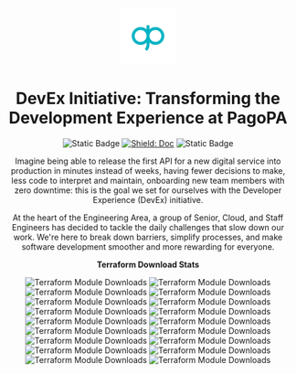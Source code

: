 <div align="center">

<img src="./assets/pagopa-logo.jpg" width="100" alt="PagoPA icon">

# DevEx Initiative: Transforming the Development Experience at PagoPA

![Static Badge](https://img.shields.io/badge/getting%20started-blue?logo=docusaurus&label=doc&cacheSeconds=5000&link=https%3A%2F%2Fpagopa.github.io%2Fdx%2Fdocs%2F)
[![Shield: Doc](https://img.shields.io/badge/contributions-welcome-red)](#Contributing)
![Static Badge](https://img.shields.io/badge/latest%20news-blue?logo=docusaurus&label=blog&cacheSeconds=5000&link=https%3A%2F%2Fpagopa.github.io%2Fdx%2Fblog%2F)

Imagine being able to release the first API for a new digital service into production in minutes instead of weeks, having fewer decisions to make, less code to interpret and maintain, onboarding new team members with zero downtime: this is the goal we set for ourselves with the Developer Experience (DevEx) initiative.

At the heart of the Engineering Area, a group of Senior, Cloud, and Staff Engineers has decided to tackle the daily challenges that slow down our work. We're here to break down barriers, simplify processes, and make software development smoother and more rewarding for everyone.

**Terraform Download Stats**

![Terraform Module Downloads](https://img.shields.io/terraform/module/dm/pagopa-dx/azure-role-assignments/azurerm?label=azure-role-assignments&cacheSeconds=5000&link=https%3A%2F%2Fregistry.terraform.io%2Fmodules%2Fpagopa-dx%2Fazure-role-assignments%2Fazurerm%2Flatest&logo=terraform)
![Terraform Module Downloads](https://img.shields.io/terraform/module/dm/pagopa-dx/azure-function-app/azurerm?logo=terraform&label=azure-function-app&cacheSeconds=5000&link=https%3A%2F%2Fregistry.terraform.io%2Fmodules%2Fpagopa-dx%2Fazure-function-app%2Fazurerm%2Flatest)
![Terraform Module Downloads](https://img.shields.io/terraform/module/dm/pagopa-dx/github-selfhosted-runner-on-container-app-jobs/azurerm?logo=terraform&label=github-selfhosted-runner-on-container-app-jobs&cacheSeconds=5000&link=https%3A%2F%2Fregistry.terraform.io%2Fmodules%2Fpagopa-dx%2Fgithub-selfhosted-runner-on-container-app-jobs%2Fazurerm%2Flatest)
![Terraform Module Downloads](https://img.shields.io/terraform/module/dm/pagopa-dx/azure-app-service-plan-autoscaler/azurerm?logo=terraform&label=azure-app-service-plan-autoscaler&cacheSeconds=5000&link=https%3A%2F%2Fregistry.terraform.io%2Fmodules%2Fpagopa-dx%2Fazure-app-service-plan-autoscaler%2Fazurerm%2Flatest)
![Terraform Module Downloads](https://img.shields.io/terraform/module/dm/pagopa-dx/azure-cosmos-account/azurerm?logo=terraform&label=azure-cosmos-account&cacheSeconds=5000&link=https%3A%2F%2Fregistry.terraform.io%2Fmodules%2Fpagopa-dx%2Fazure-cosmos-account%2Fazurerm%2Flatest)
![Terraform Module Downloads](https://img.shields.io/terraform/module/dm/pagopa-dx/azure-app-service/azurerm?logo=terraform&label=azure-app-service&cacheSeconds=5000&link=https%3A%2F%2Fregistry.terraform.io%2Fmodules%2Fpagopa-dx%2Fazure-app-service%2Fazurerm%2Flatest)
![Terraform Module Downloads](https://img.shields.io/terraform/module/dm/pagopa-dx/azure-api-management/azurerm?logo=terraform&label=azure-api-management&cacheSeconds=5000&link=https%3A%2F%2Fregistry.terraform.io%2Fmodules%2Fpagopa-dx%2Fazure-api-management%2Fazurerm%2Flatest)
![Terraform Module Downloads](https://img.shields.io/terraform/module/dm/pagopa-dx/azure-storage-account/azurerm?logo=terraform&label=azure-storage-account&cacheSeconds=5000&link=https%3A%2F%2Fregistry.terraform.io%2Fmodules%2Fpagopa-dx%2Fazure-storage-account%2Fazurerm%2Flatest)
![Terraform Module Downloads](https://img.shields.io/terraform/module/dm/pagopa-dx/azure-event-hub/azurerm?logo=terraform&label=azure-event-hub&cacheSeconds=5000&link=https%3A%2F%2Fregistry.terraform.io%2Fmodules%2Fpagopa-dx%2Fazure-event-hub%2Fazurerm%2Flatest)
![Terraform Module Downloads](https://img.shields.io/terraform/module/dm/pagopa-dx/azure-federated-identity-with-github/azurerm?logo=terraform&label=azure-federated-identity-with-github&cacheSeconds=5000&link=https%3A%2F%2Fregistry.terraform.io%2Fmodules%2Fpagopa-dx%2Fazure-federated-identity-with-github%2Fazurerm%2Flatest)
![Terraform Module Downloads](https://img.shields.io/terraform/module/dm/pagopa-dx/azure-container-app-environment/azurerm?logo=terraform&label=azure-container-app-environment&cacheSeconds=5000&link=https%3A%2F%2Fregistry.terraform.io%2Fmodules%2Fpagopa-dx%2Fazure-container-app-environment%2Fazurerm%2Flatest)
![Terraform Module Downloads](https://img.shields.io/terraform/module/dm/pagopa-dx/azure-github-environment-bootstrap/azurerm?logo=terraform&label=azure-github-environment-bootstrap&cacheSeconds=5000&link=https%3A%2F%2Fregistry.terraform.io%2Fmodules%2Fpagopa-dx%2Fazure-github-environment-bootstrap%2Fazurerm%2Flatest)
![Terraform Module Downloads](https://img.shields.io/terraform/module/dm/pagopa-dx/azure-container-app/azurerm?logo=terraform&label=azure-container-app&cacheSeconds=5000&link=https%3A%2F%2Fregistry.terraform.io%2Fmodules%2Fpagopa-dx%2Fazure-container-app%2Fazurerm%2Flatest)
![Terraform Module Downloads](https://img.shields.io/terraform/module/dm/pagopa-dx/azure-cdn/azurerm?logo=terraform&label=azure-cdn&cacheSeconds=5000&link=https%3A%2F%2Fregistry.terraform.io%2Fmodules%2Fpagopa-dx%2Fazure-cdn%2Fazurerm%2Flatest)
![Terraform Module Downloads](https://img.shields.io/terraform/module/dm/pagopa-dx/azure-postgres-server/azurerm?logo=terraform&label=azure-postgres-server&cacheSeconds=5000&link=https%3A%2F%2Fregistry.terraform.io%2Fmodules%2Fpagopa-dx%2Fazure-postgres-server%2Fazurerm%2Flatest)
![Terraform Module Downloads](https://img.shields.io/terraform/module/dm/pagopa-dx/azure-function-app-exposed/azurerm?logo=terraform&label=azure-function-app-exposed&cacheSeconds=5000&link=https%3A%2F%2Fregistry.terraform.io%2Fmodules%2Fpagopa-dx%2Fazure-function-app-exposed%2Fazurerm%2Flatest)
![Terraform Module Downloads](https://img.shields.io/terraform/module/dm/pagopa-dx/azure-app-service-exposed/azurerm?logo=terraform&label=azure-app-service-exposed&cacheSeconds=5000&link=https%3A%2F%2Fregistry.terraform.io%2Fmodules%2Fpagopa-dx%2Fazure-app-service-exposed%2Fazurerm%2Flatest)
![Terraform Module Downloads](https://img.shields.io/terraform/module/dm/pagopa-dx/azure-core-infra/azurerm?logo=terraform&label=azure-core-infra&cacheSeconds=5000&link=https%3A%2F%2Fregistry.terraform.io%2Fmodules%2Fpagopa-dx%2Fazure-core-infra%2Fazurerm%2Flatest)

</div>
